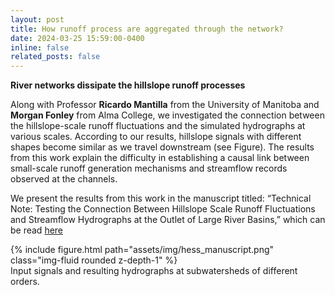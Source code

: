 ```yaml
---
layout: post
title: How runoff process are aggregated through the network?
date: 2024-03-25 15:59:00-0400
inline: false
related_posts: false
---
```


**River networks dissipate the hillslope runoff processes** 

Along with Professor **Ricardo Mantilla** from the University of Manitoba and **Morgan Fonley** from Alma College, we investigated the connection between the hillslope-scale runoff fluctuations and the simulated hydrographs at various scales. According to our results, hillslope signals with different shapes become similar as we travel downstream (see Figure). The results from this work explain the difficulty in establishing a causal link between small-scale runoff generation mechanisms and streamflow records observed at the channels. 

We present the results from this work in the manuscript titled: “Technical Note: Testing the Connection Between Hillslope Scale Runoff Fluctuations and Streamflow Hydrographs at the Outlet of Large River Basins,” which can be read [here](https://hess.copernicus.org/preprints/hess-2023-187/)

<div class="row mt-3">
    <div class="col-sm mt-3 mt-md-0">
        {% include figure.html path="assets/img/hess_manuscript.png" class="img-fluid rounded z-depth-1" %}
    </div>    
</div>
<div class="caption">
    Input signals and resulting hydrographs at subwatersheds of different orders.
</div>
 
